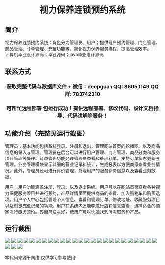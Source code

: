 <p><h1 align="center">视力保养连锁预约系统</h1></p>

## 简介
视力保养连锁预约系统：角色分为管理员、用户；提供用户预约管理、门店管理、商品管理、订单管理、充值功能等，简化视力保养服务流程，提高管理效率。    --计算机毕业设计源码；毕设源码；java毕业设计源码


## 联系方式
<p><h3 align="center">获取完整代码与数据库文件 + 微信：deepguan QQ: 86050149 QQ群: 783742310</h3></p>
<p><h3 align="center">可帮忙远程部署 包运行成功！提供远程部署、修改代码、设计文档指导、代码讲解等服务！</h3></p>

## 功能介绍（完整见运行截图）
管理员：基本功能包括系统登录、注册和退出，管理网站首页的轮播图、以及商品信息的录入与管理。管理员在后台可以进行用户管理、门店管理、商品分类和服务项目管理等操作。订单管理功能允许管理员查看和处理订单，支持订单状态更新与管理。业务管理模块显示详细的营业记录和统计，生成报表以方便商家查看业务情况。此外，管理员还可进行评价管理，处理用户的服务评价信息以及查看业务数据。   

用户：用户功能涵盖注册、登录、以及退出系统。用户可以在网站首页查看各种视力保健服务项目并进行预约，产品详情页面提供商品的查看、加入购物车和购买选项。用户个人中心包括管理个人信息、查看和管理订单、修改地址、收藏服务项目以及浏览充值记录的功能。用户在系统内还能够进行店铺信息查看，选择适合的商家进行服务预约。界面简洁友好，使用户可以快速找到所需服务和产品。


## 运行截图
![](img/001.jpg)
![](img/002.jpg)
![](img/003.jpg)
![](img/004.jpg)
![](img/005.jpg)
![](img/006.jpg)
![](img/007.jpg)
![](img/008.jpg)
![](img/009.jpg)
![](img/010.jpg)
![](img/011.jpg)
![](img/012.jpg)
![](img/013.jpg)
![](img/014.jpg)
![](img/015.jpg)
![](img/016.jpg)
![](img/017.jpg)
![](img/018.jpg)
![](img/019.jpg)
![](img/020.jpg)
![](img/021.jpg)
![](img/022.jpg)
![](img/023.jpg)
![](img/024.jpg)
![](img/025.jpg)
![](img/026.jpg)
![](img/027.jpg)
![](img/028.jpg)

<p>本代码来源于网络,仅供学习参考使用!</p>
